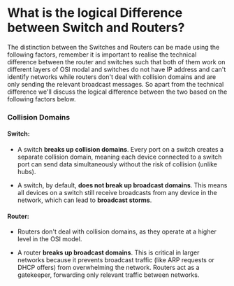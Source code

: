 # What is the logical Difference between Switch and Routers?

The distinction between the Switches and Routers can be made using the following factors, remember it is important to realise the technical difference between the router and switches such that both of them work on different layers of OSI modal and switches do not have IP address and can't identify networks while routers don't deal with collision domains and are only sending the relevant broadcast messages. So apart from the technical difference we'll discuss the logical difference between the two based on the following factors below.

### Collision Domains

#### **Switch**:
- A switch **breaks up collision domains**. Every port on a switch creates a separate collision domain, meaning each device connected to a switch port can send data simultaneously without the risk of collision (unlike hubs).

- A switch, by default, **does not break up broadcast domains**. This means all devices on a switch still receive broadcasts from any device in the network, which can lead to **broadcast storms**.

#### **Router**:
- Routers don't deal with collision domains, as they operate at a higher level in the OSI model.

- A router **breaks up broadcast domains**. This is critical in larger networks because it prevents broadcast traffic (like ARP requests or DHCP offers) from overwhelming the network. Routers act as a gatekeeper, forwarding only relevant traffic between networks.

